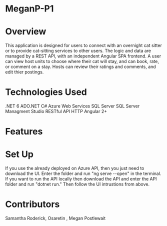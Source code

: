 # MeganP-P1

# Overview
This application is designed for users to connect with an overnight cat sitter or to provide cat-sitting services to other users. The logic and data are managed by a REST API, with an independent Angular SPA frontend. A user can view host units to choose where their cat will stay, and can book, rate, or comment on a stay. Hosts can review their ratings and comments, and edit thier postings.

# Technologies Used
.NET 6
ADO.NET
C#
Azure Web Services
SQL Server
SQL Server Managment Studio
RESTful API
HTTP
Angular 2+

# Features


# Set Up
If you use the already deployed on Azure API, then you just need to download the UI. Enter the folder and run "ng serve --open" in the terminal.
If you want to run the API locally then download the API and enter the API folder and run "dotnet run." Then follow the UI intrustions from above.

# Contributors
Samantha Roderick, Osaretin , Megan Postlewait
